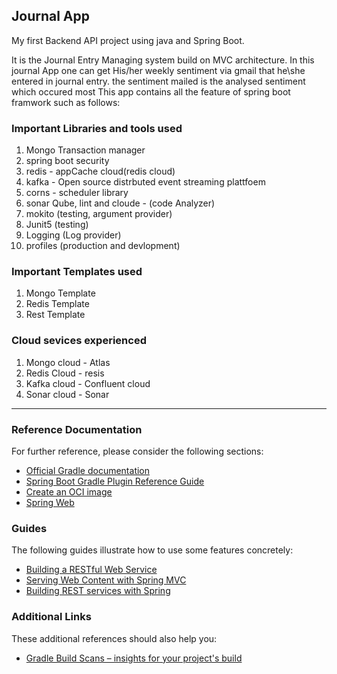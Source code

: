 ## Journal App
My first Backend API project using java and Spring Boot.

It is the Journal Entry Managing system build on MVC architecture. In this journal App one can get His/her weekly sentiment via gmail that he\she entered in journal entry.
the sentiment mailed is the analysed sentiment which occured most
This app contains all the feature of spring boot framwork such as follows:

### Important Libraries and tools used 
1) Mongo Transaction manager
2) spring boot security
4) redis - appCache cloud(redis cloud)
5) kafka - Open source distrbuted event streaming plattfoem
6) corns - scheduler library
7) sonar Qube, lint and cloude - (code Analyzer)
9) mokito (testing, argument provider)
10) Junit5 (testing)
11) Logging (Log provider)
12) profiles (production and devlopment)

### Important Templates used
1) Mongo Template
2) Redis Template
3) Rest Template

### Cloud sevices experienced
1) Mongo cloud - Atlas
2) Redis Cloud - resis
3) Kafka cloud - Confluent cloud
4) Sonar cloud - Sonar

**************************************

### Reference Documentation

For further reference, please consider the following sections:

* [Official Gradle documentation](https://docs.gradle.org)
* [Spring Boot Gradle Plugin Reference Guide](https://docs.spring.io/spring-boot/3.3.2/gradle-plugin)
* [Create an OCI image](https://docs.spring.io/spring-boot/3.3.2/gradle-plugin/packaging-oci-image.html)
* [Spring Web](https://docs.spring.io/spring-boot/docs/3.3.2/reference/htmlsingle/index.html#web)

### Guides

The following guides illustrate how to use some features concretely:

* [Building a RESTful Web Service](https://spring.io/guides/gs/rest-service/)
* [Serving Web Content with Spring MVC](https://spring.io/guides/gs/serving-web-content/)
* [Building REST services with Spring](https://spring.io/guides/tutorials/rest/)

### Additional Links

These additional references should also help you:

* [Gradle Build Scans – insights for your project's build](https://scans.gradle.com#gradle)

